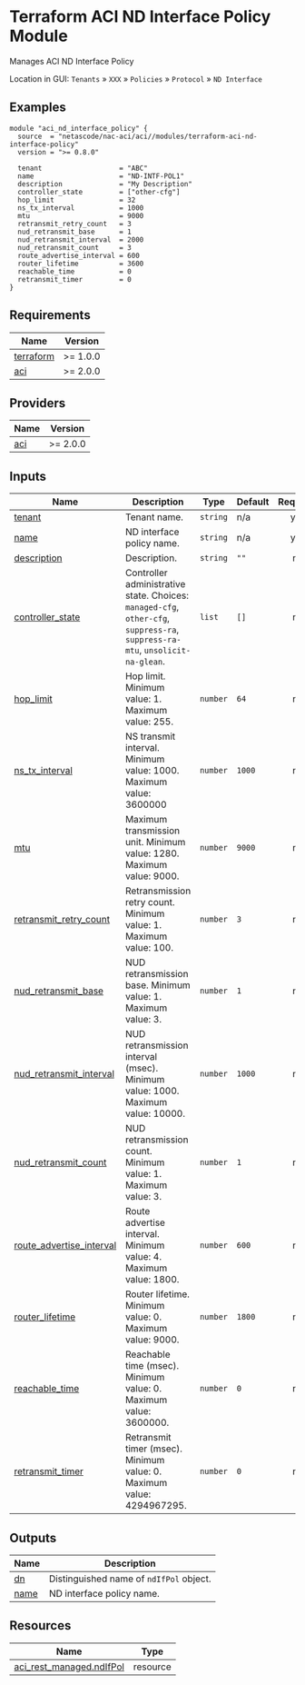 <!-- BEGIN_TF_DOCS -->
# Terraform ACI ND Interface Policy Module

Manages ACI ND Interface Policy

Location in GUI:
`Tenants` » `XXX` » `Policies` » `Protocol` » `ND Interface`

## Examples

```hcl
module "aci_nd_interface_policy" {
  source  = "netascode/nac-aci/aci//modules/terraform-aci-nd-interface-policy"
  version = ">= 0.8.0"

  tenant                   = "ABC"
  name                     = "ND-INTF-POL1"
  description              = "My Description"
  controller_state         = ["other-cfg"]
  hop_limit                = 32
  ns_tx_interval           = 1000
  mtu                      = 9000
  retransmit_retry_count   = 3
  nud_retransmit_base      = 1
  nud_retransmit_interval  = 2000
  nud_retransmit_count     = 3
  route_advertise_interval = 600
  router_lifetime          = 3600
  reachable_time           = 0
  retransmit_timer         = 0
}
```

## Requirements

| Name | Version |
|------|---------|
| <a name="requirement_terraform"></a> [terraform](#requirement\_terraform) | >= 1.0.0 |
| <a name="requirement_aci"></a> [aci](#requirement\_aci) | >= 2.0.0 |

## Providers

| Name | Version |
|------|---------|
| <a name="provider_aci"></a> [aci](#provider\_aci) | >= 2.0.0 |

## Inputs

| Name | Description | Type | Default | Required |
|------|-------------|------|---------|:--------:|
| <a name="input_tenant"></a> [tenant](#input\_tenant) | Tenant name. | `string` | n/a | yes |
| <a name="input_name"></a> [name](#input\_name) | ND interface policy name. | `string` | n/a | yes |
| <a name="input_description"></a> [description](#input\_description) | Description. | `string` | `""` | no |
| <a name="input_controller_state"></a> [controller\_state](#input\_controller_state) | Controller administrative state. Choices: `managed-cfg`, `other-cfg`, `suppress-ra`, `suppress-ra-mtu`, `unsolicit-na-glean`. | `list` | `[]` | no |
| <a name="input_hop_limit"></a> [hop\_limit](#input\_hop\_limit) | Hop limit. Minimum value: 1. Maximum value: 255. | `number` | `64` | no |
| <a name="input_ns_tx_interval"></a> [ns\_tx\_interval](#input\_ns\_tx\_interval) | NS transmit interval. Minimum value: 1000. Maximum value: 3600000 | `number` | `1000` | no |
| <a name="input_mtu"></a> [mtu](#input\_mtu) | Maximum transmission unit. Minimum value: 1280. Maximum value: 9000. | `number` | `9000` | no |
| <a name="input_retransmit_retry_count"></a> [retransmit\_retry\_count](#input\_retransmit\_retry\_count) | Retransmission retry count. Minimum value: 1. Maximum value: 100. | `number` | `3` | no |
| <a name="input_nud_retransmit_base"></a> [nud\_retransmit\_base](#input\_nud\_retransmit\_base) | NUD retransmission base. Minimum value: 1. Maximum value: 3. | `number` | `1` | no |
| <a name="input_nud_retransmit_interval"></a> [nud\_retransmit\_interval](#input\_nud\_retransmit\_interval) | NUD retransmission interval (msec). Minimum value: 1000. Maximum value: 10000. | `number` | `1000` | no |
| <a name="input_nud_retransmit_count"></a> [nud\_retransmit\_count](#input\_nud\_retransmit\_count) | NUD retransmission count. Minimum value: 1. Maximum value: 3. | `number` | `1` | no |
| <a name="input_route_advertise_interval"></a> [route\_advertise\_interval](#input\_route\_advertise\_interval) | Route advertise interval. Minimum value: 4. Maximum value: 1800. | `number` | `600` | no |
| <a name="input_router_lifetime"></a> [router\_lifetime](#input\_router\_lifetime) | Router lifetime. Minimum value: 0. Maximum value: 9000. | `number` | `1800` | no |
| <a name="input_reachable_time"></a> [reachable\_time](#input\_reachable\_time) | Reachable time (msec). Minimum value: 0. Maximum value: 3600000. | `number` | `0` | no |
| <a name="input_retransmit_timer"></a> [retransmit\_timer](#input\_retransmit\_timer) | Retransmit timer (msec). Minimum value: 0. Maximum value: 4294967295. | `number` | `0` | no |

## Outputs

| Name | Description |
|------|-------------|
| <a name="output_dn"></a> [dn](#output\_dn) | Distinguished name of `ndIfPol` object. |
| <a name="output_name"></a> [name](#output\_name) | ND interface policy name. |

## Resources

| Name | Type |
|------|------|
| [aci_rest_managed.ndIfPol](https://registry.terraform.io/providers/CiscoDevNet/aci/latest/docs/resources/rest_managed) | resource |
<!-- END_TF_DOCS -->